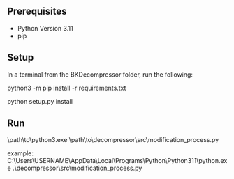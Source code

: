 ## Prerequisites

* Python Version 3.11
* pip

## Setup

In a terminal from the BKDecompressor folder, run the following:

python3 -m pip install -r requirements.txt

python setup.py install

## Run

\path\to\python3.exe \path\to\decompressor\src\modification_process.py

example: C:\Users\USERNAME\AppData\Local\Programs\Python\Python311\python.exe .\decompressor\src\modification_process.py